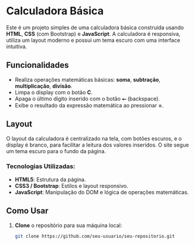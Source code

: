 # Calculadora Básica

Este é um projeto simples de uma calculadora básica construída usando **HTML**, **CSS** (com Bootstrap) e **JavaScript**. A calculadora é responsiva, utiliza um layout moderno e possui um tema escuro com uma interface intuitiva.

## Funcionalidades

- Realiza operações matemáticas básicas: **soma**, **subtração**, **multiplicação**, **divisão**.
- Limpa o display com o botão **C**.
- Apaga o último dígito inserido com o botão **⭠** (backspace).
- Exibe o resultado da expressão matemática ao pressionar **=**.

## Layout

O layout da calculadora é centralizado na tela, com botões escuros, e o display é branco, para facilitar a leitura dos valores inseridos. O site segue um tema escuro para o fundo da página.

### Tecnologias Utilizadas:

- **HTML5**: Estrutura da página.
- **CSS3 / Bootstrap**: Estilos e layout responsivo.
- **JavaScript**: Manipulação do DOM e lógica de operações matemáticas.

## Como Usar

1. **Clone** o repositório para sua máquina local:

   ```bash
   git clone https://github.com/seu-usuario/seu-repositorio.git
